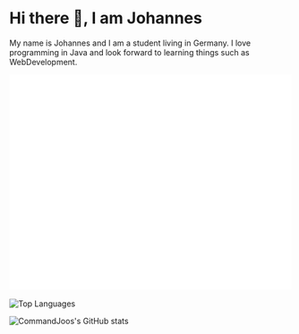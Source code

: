 # Hi there 👋, I am Johannes
My name is Johannes and I am a student living in Germany. I love programming in Java and look
forward to learning things such as WebDevelopment.

<p>
  <picture>
    <img src="/github-metrics.svg" alt="Metrics">
  </picture>
</p>

![Top Languages](https://github-readme-stats.vercel.app/api/top-langs/?username=CommandJoo&size_weight=0.5&count_weight=0.5&theme=dark)

![CommandJoos's GitHub stats](https://github-readme-stats.vercel.app/api?username=CommandJoo&theme=dark)
